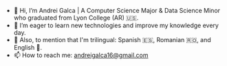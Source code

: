 - 👋 Hi, I’m Andrei Galca | A Computer Science Major & Data Science Minor who graduated from Lyon College (AR) 🇺🇸.
- 🌱 I’m eager to learn new technologies and improve my knowledge every day.
- 👀 Also, to mention that I'm trilingual: Spanish 🇪🇸, Romanian 🇷🇴, and English 🏴󠁧󠁢󠁥󠁮󠁧󠁿.
- 📫 How to reach me: andreigalca16@gmail.com

<!---
AndreiG16/AndreiG16 is a ✨ special ✨ repository because its `README.md` (this file) appears on your GitHub profile.
You can click the Preview link to take a look at your changes.
--->
